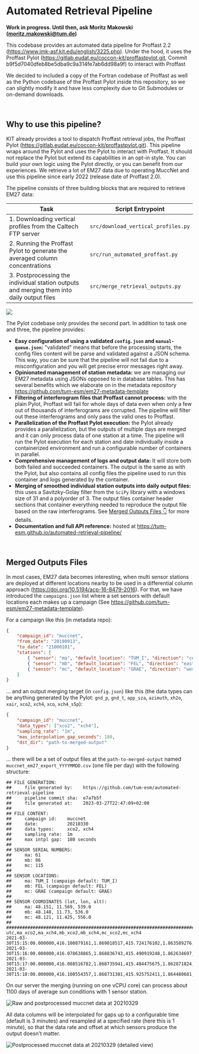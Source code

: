 # Automated Retrieval Pipeline

**Work in progress. Until then, ask Moritz Makowski ([moritz.makowski@tum.de](mailto:moritz.makowski@tum.de))**

This codebase provides an automated data pipeline for Proffast 2.2 (https://www.imk-asf.kit.edu/english/3225.php). Under the hood, it uses the Proffast Pylot (https://gitlab.eudat.eu/coccon-kit/proffastpylot.git, Commit b9f5d7040dfeb8be5dba9c9a314fe7ab6dd98a9f) to interact with Proffast

We decided to included a copy of the Fortran codebase of Proffast as well as the Python codebase of the Proffast Pylot inside this repository, so we can slightly modify it and have less complexity due to Git Submodules or on-demand downloads.

<br/>

## Why to use this pipeline?

KIT already provides a tool to dispatch Proffast retrieval jobs, the Proffast Pylot (https://gitlab.eudat.eu/coccon-kit/proffastpylot.git). This pipeline wraps around the Pylot and uses the Pylot to interact with Proffast. It should not replace the Pylot but extend its capabilities in an opt-in style. You can build your own logic using the Pylot directly, or you can benefit from our experiences. We retrieve a lot of EM27 data due to operating MuccNet and use this pipeline since early 2022 (release date of Proffast 2.0).

The pipeline consists of three building blocks that are required to retrieve EM27 data:

| Task                                                                                      | Script Entrypoint                   |
| ----------------------------------------------------------------------------------------- | ----------------------------------- |
| 1. Downloading vertical profiles from the Caltech FTP server                              | `src/download_vertical_profiles.py` |
| 2. Running the Proffast Pylot to generate the averaged column concentrations              | `src/run_automated_proffast.py`     |
| 3. Postprocessing the individual station outputs and merging them into daily output files | `src/merge_retrieval_outputs.py`    |

![](docs/revised-retrieval-pipeline-architecture.png)

The Pylot codebase only provides the second part. In addition to task one and three, the pipeline provides:

-   **Easy configuration of using a validated `config.json` and `manual-queue.json`:** "validated" means that before the processing starts, the config files content will be parse and validated against a JSON schema. This way, you can be sure that the pipeline will not fail due to a misconfiguration and you will get precise error messages right away.
-   **Opinionated management of station metadata:** we are managing our EM27 metadata using JSONs opposed to in database tables. This has several benefits which we elaborate on in the metadata repository https://github.com/tum-esm/em27-metadata-template
-   **Filtering of interferogram files that Proffast cannot process:** with the plain Pylot, Proffast will fail for whole days of data even when only a few out of thousands of interferograms are corrupted. The pipeline will filter out these interferograms and only pass the valid ones to Proffast.
-   **Parallelization of the Proffast Pylot execution:** the Pylot already provides a parallelization, but the outputs of multiple days are merged and it can only process data of one station at a time. The pipeline will run the Pylot execution for each station and date individually inside a containerized environment and run a configurable number of containers in parallel.
-   **Comprehensive management of logs and output data:** It will store both both failed and succeeded containers. The output is the same as with the Pylot, but also contains all config files the pipeline used to run this container and logs generated by the container.
-   **Merging of smoothed individual station outputs into daily output files:** this uses a Savitzky-Golay filter from the `SciPy` library with a windows size of 31 and a polyorder of 3. The output files container header sections that container everything needed to reproduce the output file based on the raw interferograms. See [Merged Outputs Files 👇](#merged-outputs-files) for more details.
-   **Documentation and full API reference:** hosted at https://tum-esm.github.io/automated-retrieval-pipeline/

<br/>

## Merged Outputs Files

In most cases, EM27 data becomes interesting, when multi sensor stations are deployed at different locations nearby to be used in a differential column approach (https://doi.org/10.5194/acp-16-8479-2016). For that, we have introduced the `campaigns.json` list where a set sensors with default locations each makes up a campaign (See https://github.com/tum-esm/em27-metadata-template).

For a campaign like this (in metadata repo):

```json
{
    "campaign_id": "muccnet",
    "from_date": "20190913",
    "to_date": "21000101",
    "stations": [
        { "sensor": "ma", "default_location": "TUM_I", "direction": "center" },
        { "sensor": "mb", "default_location": "FEL", "direction": "east" },
        { "sensor": "mc", "default_location": "GRAE", "direction": "west" }
    ]
}
```

... and an output merging target (in `config.json`) like this (the data types can be anything generated by the Pylot: `gnd_p`, `gnd_t`, `app_sza`, `azimuth`, `xh2o`, `xair`, `xco2`, `xch4`, `xco`, `xch4_s5p`):

```json
{
    "campaign_id": "muccnet",
    "data_types": ["xco2", "xch4"],
    "sampling_rate": "1m",
    "max_interpolation_gap_seconds": 180,
    "dst_dir": "path-to-merged-output"
}
```

... there will be a set of output files at the `path-to-merged-output` named `muccnet_em27_export_YYYYMMDD.csv` (one file per day) with the following structure:

```csv
## FILE GENERATION:
##     file generated by:    https://github.com/tum-esm/automated-retrieval-pipeline
##     pipeline commit sha:  e7a7b5f
##     file generated at:    2023-03-27T22:47:09+02:00
##
## FILE CONTENT:
##     campaign id:    muccnet
##     date:           20210330
##     data types:     xco2, xch4
##     sampling rate:  1m
##     max intpl gap:  180 seconds
##
## SENSOR SERIAL NUMBERS:
##     ma: 61
##     mb: 86
##     mc: 115
##
## SENSOR LOCATIONS:
##     ma: TUM_I (campaign default: TUM_I)
##     mb: FEL (campaign default: FEL)
##     mc: GRAE (campaign default: GRAE)
##
## SENSOR COORDINATES (lat, lon, alt):
##     ma: 48.151, 11.569, 539.0
##     mb: 48.148, 11.73, 536.0
##     mc: 48.121, 11.425, 556.0
##
################################################################################
utc,ma_xco2,ma_xch4,mb_xco2,mb_xch4,mc_xco2,mc_xch4
2021-03-30T15:15:00.000000,416.100879161,1.869018517,415.724176102,1.863589276,416.517596549,1.867316010
2021-03-30T15:16:00.000000,416.078638865,1.868836743,415.490919248,1.862634697,416.481850179,1.867328453
2021-03-30T15:17:00.000000,416.088516782,1.868735941,415.484475675,1.862871824,416.512162103,1.867350658
2021-03-30T15:18:00.000000,416.100554357,1.868731381,415.925752411,1.864480681,416.549362098,1.867669277
```

On our server the merging (running on one vCPU core) can process about 1100 days of average sun conditions with 1 sensor station.

![Raw and postprocessed muccnet data at 20210329](docs/muccnet_em27_export_20210329.png)

All data columns will be interpolated for gaps up to a configurable time (default is 3 minutes) and resampled at a specified rate (here this is 1 minute), so that the data rate and offset at which sensors produce the output doesn't matter.

![Postprocessed muccnet data at 20210329 (detailed view)](docs/muccnet_em27_export_20210329-detailed.png)
